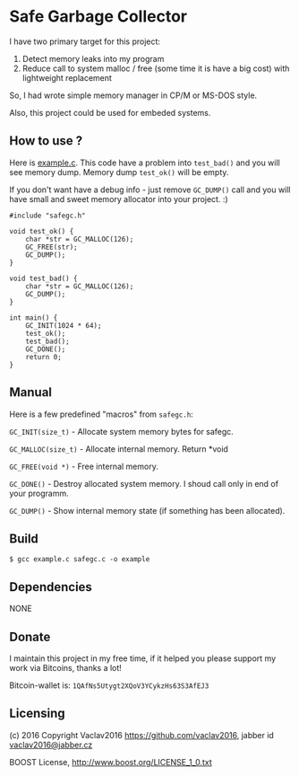 # Safe Garbage Collector

I have two primary target for this project:

1. Detect memory leaks into my program
2. Reduce call to system malloc / free (some time it is have a big cost) with lightweight replacement
 
So, I had wrote simple memory manager in CP/M or MS-DOS style.

Also, this project could be used for embeded systems.

## How to use ?

Here is [example.c](example.c). This code have a problem into `test_bad()` and you will see memory dump. Memory dump `test_ok()` will be empty.

If you don't want have a debug info - just remove `GC_DUMP()` call and you will have small and sweet memory allocator into your project. :)

    #include "safegc.h"

    void test_ok() {
    	char *str = GC_MALLOC(126);
    	GC_FREE(str);
    	GC_DUMP();
    }

    void test_bad() {
    	char *str = GC_MALLOC(126);
    	GC_DUMP();
    }

    int main() {
    	GC_INIT(1024 * 64);
    	test_ok();
    	test_bad();
    	GC_DONE();
    	return 0;
    }

## Manual

Here is a few predefined "macros" from `safegc.h`:

`GC_INIT(size_t)` - Allocate system memory bytes for safegc.

`GC_MALLOC(size_t)` - Allocate internal memory. Return *void

`GC_FREE(void *)` - Free internal memory.

`GC_DONE()` - Destroy allocated system memory. I shoud call only in end of your programm.

`GC_DUMP()` - Show internal memory state (if something has been allocated).

## Build

    $ gcc example.c safegc.c -o example

## Dependencies

NONE

## Donate

I maintain this project in my free time, if it helped you please support my work via Bitcoins, thanks a lot!

Bitcoin-wallet is: `1QAfNs5Utygt2XQoV3YCykzHs63S3AfEJ3`


## Licensing

(c) 2016 Copyright Vaclav2016 https://github.com/vaclav2016, jabber id vaclav2016@jabber.cz

BOOST License, <http://www.boost.org/LICENSE_1_0.txt>
